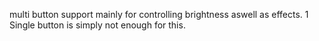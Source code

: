 multi button support mainly for controlling brightness aswell as effects. 
1 Single button is simply not enough for this.